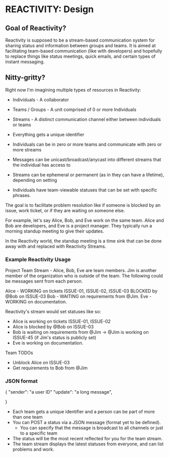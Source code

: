 # REACTIVITY: Design

## Goal of Reactivity?

Reactivity is supposed to be a stream-based communication system for sharing status and information between groups and teams. It is aimed at facilitating team-based communication (like with developers) and hopefully to replace things like status meetings, quick emails, and certain types of instant messaging.

## Nitty-gritty?

Right now I'm imagining multiple types of resources in Reactivity:

* Individuals - A collaborator
* Teams / Groups - A unit comprised of 0 or more Individuals
* Streams - A distinct communication channel either between individuals or teams

* Everything gets a unique identifier
* Individuals can be in zero or more teams and communicate with zero or more streams
* Messages can be unicast/broadcast/anycast into different streams that the individual has access to
* Streams can be ephemeral or permanent (as in they can have a lifetime), depending on setting
* Individuals have team-viewable statuses that can be set with specific phrases.

 The goal is to facilitate problem resolution like if someone is blocked by an issue, work ticket, or if they are waiting on someone else.

 For example, let's say Alice, Bob, and Eve work on the same team. Alice and Bob are developers, and Eve is a project manager. They typically run a morning standup meeting to give their updates.

 In the Reactivity world, the standup meeting is a time sink that can be done away with and replaced with Reactivity Streams.

### Example Reactivity Usage

Project Team Stream - Alice, Bob, Eve are team members. Jim is another member of the organization who is outside of the team. The following could be messages sent from each person.

Alice - WORKING on tickets ISSUE-01, ISSUE-02, ISSUE-03
         BLOCKED by @Bob on ISSUE-03
Bob - WAITING on requirements from @Jim.
Eve - WORKING on documentation.

Reactivity's stream would set statuses like so:

* Alice is working on tickets ISSUE-01, ISSUE-02
* Alice is blocked by @Bob on ISSUE-03
* Bob is waiting on requirements from @Jim -> @Jim is working on ISSUE-45 (if Jim's status is publicly set)
* Eve is working on documentation.

Team TODOs

* Unblock Alice on ISSUE-03
* Get requirements to Bob from @Jim

### JSON format

{
    "sender": "a user ID"
    "update": "a long message",

}


* Each team gets a unique identifier and a person can be part of more than one team
* You can POST a status via a JSON message (format yet to be defined).
    * You can specify that the message is broadcast to all channels or just to a specific team
* The status will be the most recent reflected for you for the team stream.
* The team stream displays the latest statuses from everyone, and can list problems and work.
